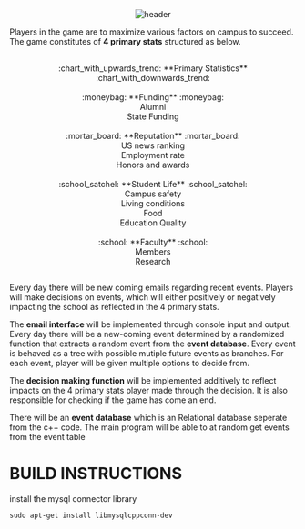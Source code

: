 # 
<div align=center>

  \
	![header](https://capsule-render.vercel.app/api?type=waving&&color=timeAuto&width=400&height=300&section=header&text=UIUC%20Chancellor%20Simulator&fontSize=57&fontAlignY=35&desc=How+would+you+promote+the+school+if+one+day+you+are+elected+as+the+chancellor?&descAlign=50&descAlignY=55&descSize=21&animation=twinkling)
</div>

Players in the game are to maximize various factors on campus to succeed. The game constitutes of **4 primary stats** structured as below.




##  
<div align=center>
	:chart_with_upwards_trend: **Primary Statistics** :chart_with_downwards_trend:
	</br></br>
    :moneybag: **Funding** :moneybag: </br>
    Alumni </br>
    State Funding
    </br>
    </br>
    :mortar_board: **Reputation** :mortar_board: </br>
    US news ranking </br>
    Employment rate </br>
    Honors and awards 
    </br>
    </br>
    :school_satchel: **Student Life** :school_satchel: </br>
    Campus safety </br>
    Living conditions </br>
    Food </br>
    Education Quality 
    </br></br>
    :school: **Faculty** :school: </br>
    Members </br>
    Research </br>
    
</div>


## 

Every day there will be new coming emails regarding recent events. Players will make decisions on events, which will either positively or negatively impacting the school as reflected in the 4 primary stats.


The **email interface** will be implemented through console input and output. Every day there will be a new-coming event determined by a randomized function that extracts a random event from the **event database**. Every event is behaved as a tree with possible mutiple future events as branches. For each event, player will be given multiple options to decide from.

The **decision making function** will be implemented additively to reflect impacts on the 4 primary stats player made through the decision. It is also responsible for checking if the game has come an end.

There will be an **event database** which is an Relational database seperate from the c++ code. The main program will be able to at random get events from the event table

## 

# BUILD INSTRUCTIONS

install the mysql connector library 
```
sudo apt-get install libmysqlcppconn-dev
```
